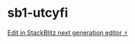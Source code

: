 # sb1-utcyfi

[Edit in StackBlitz next generation editor ⚡️](https://stackblitz.com/~/github.com/FahadKhalid6677/sb1-utcyfi)